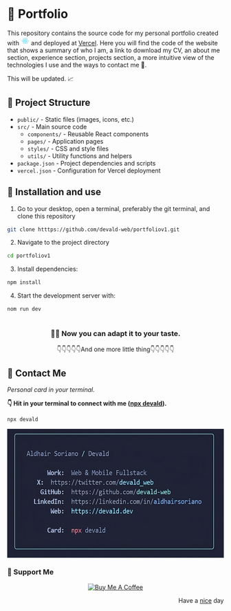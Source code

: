 # 🎨 Portfolio

This repository contains the source code for my personal portfolio created with <a href="https://react.dev/"><img alt="React" title="React" src="https://raw.githubusercontent.com/github/explore/80688e429a7d4ef2fca1e82350fe8e3517d3494d/topics/react/react.png" height="20"></a>
 and deployed at [Vercel](https://vercel.com). Here you will find the code of the website that shows a summary of who I am, a link to download my CV, an about me section, experience section, projects section, a more intuitive view of the technologies I use and the ways to contact me 🤝.

This will be updated. 📈

## 📁 Project Structure

- `public/` - Static files (images, icons, etc.)
- `src/` - Main source code
  - `components/` - Reusable React components
  - `pages/` - Application pages
  - `styles/` - CSS and style files
  - `utils/` - Utility functions and helpers
- `package.json` - Project dependencies and scripts
- `vercel.json` - Configuration for Vercel deployment

## 🚀 Installation and use

1. Go to your desktop, open a terminal, preferably the git terminal, and clone this repository 

```sh
git clone htttps://github.com/devald-web/portfoliov1.git
```
2. Navigate to the project directory

```sh
cd portfoliov1
```

3. Install dependencies:

```sh
npm install
```

4. Start the development server with:

```sh
nom run dev
```
#

<div align="center">
  
### 🐱‍🐉 Now you can adapt it to your taste.
👇👇👇👇👇And one more little thing👇👇👇👇👇

</div>

## 🍻 Contact Me

_Personal card in your terminal._

**👇 Hit in your terminal to connect with me ([npx devald][devald-web]).**

```bash
npx devald
```

</div>
<p align="center"><img height="300px" align="center" src="https://raw.githubusercontent.com/devald-web/devald-web/main/npx_card-transformed.png"></p>

### 🎁 Support Me

<div align="center">

[![Buy Me A Coffee](https://img.shields.io/badge/Donate-Buy%20Me%20A%20Coffee-orange.svg)](https://buymeacoffee.com/devald)

</div>

<div align="right">
  
  Have a [nice][nice-link] day
  
</div>

<!-- Link anchors -->

[devald-web]: https://github.com/devald-web
[nice-link]: https://youtu.be/1cCDfDIjp1Q
